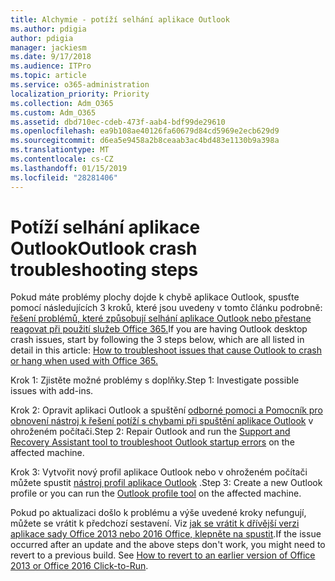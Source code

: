```yaml
---
title: Alchymie - potíží selhání aplikace Outlook
ms.author: pdigia
author: pdigia
manager: jackiesm
ms.date: 9/17/2018
ms.audience: ITPro
ms.topic: article
ms.service: o365-administration
localization_priority: Priority
ms.collection: Adm_O365
ms.custom: Adm_O365
ms.assetid: dbd710ec-cdeb-473f-aab4-bdf99de29610
ms.openlocfilehash: ea9b108ae40126fa60679d84cd5969e2ecb629d9
ms.sourcegitcommit: d6ea5e9458a2b8ceaab3ac4bd483e1130b9a398a
ms.translationtype: MT
ms.contentlocale: cs-CZ
ms.lasthandoff: 01/15/2019
ms.locfileid: "28281406"
---
```

# <a name="outlook-crash-troubleshooting-steps"></a><span data-ttu-id="bca8e-102">Potíží selhání aplikace Outlook</span><span class="sxs-lookup"><span data-stu-id="bca8e-102">Outlook crash troubleshooting steps</span></span>

<span data-ttu-id="bca8e-103">Pokud máte problémy plochy dojde k chybě aplikace Outlook, spusťte pomocí následujících 3 kroků, které jsou uvedeny v tomto článku podrobně: [řešení problémů, které způsobují selhání aplikace Outlook nebo přestane reagovat při použití služeb Office 365.](https://support.microsoft.com/en-us/help/2413813/how-to-troubleshoot-issues-that-cause-outlook-to-crash-or-hang-when-us)</span><span class="sxs-lookup"><span data-stu-id="bca8e-103">If you are having Outlook desktop crash issues, start by following the 3 steps below, which are all listed in detail in this article: [How to troubleshoot issues that cause Outlook to crash or hang when used with Office 365.](https://support.microsoft.com/en-us/help/2413813/how-to-troubleshoot-issues-that-cause-outlook-to-crash-or-hang-when-us)</span></span>
  
<span data-ttu-id="bca8e-104">Krok 1: Zjistěte možné problémy s doplňky.</span><span class="sxs-lookup"><span data-stu-id="bca8e-104">Step 1: Investigate possible issues with add-ins.</span></span>
  
<span data-ttu-id="bca8e-105">Krok 2: Opravit aplikaci Outlook a spuštění [odborné pomoci a Pomocník pro obnovení nástroj k řešení potíží s chybami při spuštění aplikace Outlook](https://aka.ms/SaRA-OutlookWontStart) v ohroženém počítači.</span><span class="sxs-lookup"><span data-stu-id="bca8e-105">Step 2: Repair Outlook and run the [Support and Recovery Assistant tool to troubleshoot Outlook startup errors](https://aka.ms/SaRA-OutlookWontStart) on the affected machine.</span></span> 
  
<span data-ttu-id="bca8e-106">Krok 3: Vytvořit nový profil aplikace Outlook nebo v ohroženém počítači můžete spustit [nástroj profil aplikace Outlook](https://aka.ms/SaRA-OutlookSetupProfile) .</span><span class="sxs-lookup"><span data-stu-id="bca8e-106">Step 3: Create a new Outlook profile or you can run the [Outlook profile tool](https://aka.ms/SaRA-OutlookSetupProfile) on the affected machine.</span></span> 
  
<span data-ttu-id="bca8e-p101">Pokud po aktualizaci došlo k problému a výše uvedené kroky nefungují, můžete se vrátit k předchozí sestavení. Viz [jak se vrátit k dřívější verzi aplikace sady Office 2013 nebo 2016 Office, klepněte na spustit](https://support.microsoft.com/EN-US/help/2770432).</span><span class="sxs-lookup"><span data-stu-id="bca8e-p101">If the issue occurred after an update and the above steps don't work, you might need to revert to a previous build. See [How to revert to an earlier version of Office 2013 or Office 2016 Click-to-Run](https://support.microsoft.com/EN-US/help/2770432).</span></span>
  

